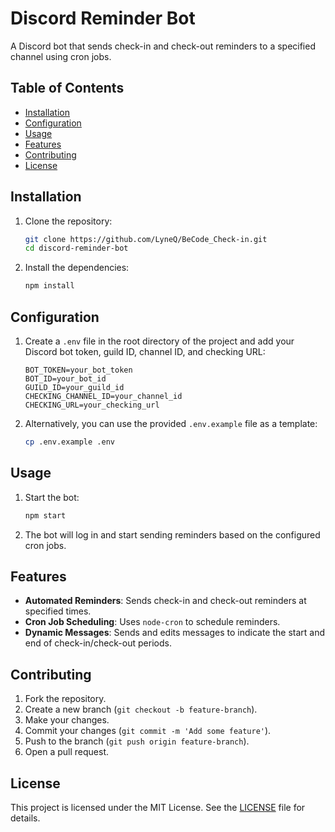 # Discord Reminder Bot

A Discord bot that sends check-in and check-out reminders to a specified channel using cron jobs.

## Table of Contents

- [Installation](#installation)
- [Configuration](#configuration)
- [Usage](#usage)
- [Features](#features)
- [Contributing](#contributing)
- [License](#license)

## Installation

1. Clone the repository:
    ```sh
    git clone https://github.com/LyneQ/BeCode_Check-in.git
    cd discord-reminder-bot
    ```

2. Install the dependencies:
    ```sh
    npm install
    ```

## Configuration

1. Create a `.env` file in the root directory of the project and add your Discord bot token, guild ID, channel ID, and checking URL:
    ```dotenv
    BOT_TOKEN=your_bot_token
    BOT_ID=your_bot_id
    GUILD_ID=your_guild_id
    CHECKING_CHANNEL_ID=your_channel_id
    CHECKING_URL=your_checking_url
    ```

2. Alternatively, you can use the provided `.env.example` file as a template:
    ```sh
    cp .env.example .env
    ```

## Usage

1. Start the bot:
    ```sh
    npm start
    ```

2. The bot will log in and start sending reminders based on the configured cron jobs.

## Features

- **Automated Reminders**: Sends check-in and check-out reminders at specified times.
- **Cron Job Scheduling**: Uses `node-cron` to schedule reminders.
- **Dynamic Messages**: Sends and edits messages to indicate the start and end of check-in/check-out periods.

## Contributing

1. Fork the repository.
2. Create a new branch (`git checkout -b feature-branch`).
3. Make your changes.
4. Commit your changes (`git commit -m 'Add some feature'`).
5. Push to the branch (`git push origin feature-branch`).
6. Open a pull request.

## License

This project is licensed under the MIT License. See the [LICENSE](LICENSE) file for details.